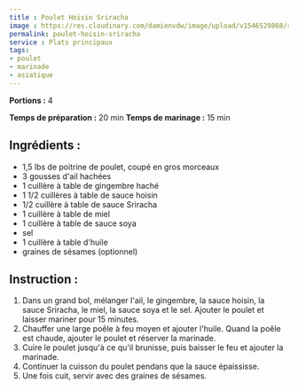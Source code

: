 ```yaml
---
title : Poulet Hoisin Sriracha
image : https://res.cloudinary.com/damienvdw/image/upload/v1546529868/recettes/hoisin-sriracha-chicken1.jpg
permalink: poulet-hoisin-sriracha
service : Plats principaux
tags:
- poulet
- marinade
- asiatique
---
```


**Portions :** 4

**Temps de préparation :** 20 min
**Temps de marinage :** 15 min

## Ingrédients :
- 1,5 lbs de poitrine de poulet, coupé en gros morceaux
- 3 gousses d'ail hachées
- 1 cuillère à table de gingembre haché
- 1 1/2 cuillères à table de sauce hoisin
- 1/2 cuillère à table de sauce Sriracha
- 1 cuillère à table de miel
- 1 cuillère à table de sauce soya
- sel
- 1 cuillère à table d'huile
- graines de sésames (optionnel)

## Instruction :
1. Dans un grand bol, mélanger l'ail, le gingembre, la sauce hoisin, la sauce Sriracha, le miel, la sauce soya et le sel. Ajouter le poulet et laisser mariner pour 15 minutes.
2. Chauffer une large poêle à feu moyen et ajouter l'huile. Quand la poêle est chaude, ajouter le poulet et réserver la marinade.
3. Cuire le poulet jusqu'à ce qu'il brunisse, puis baisser le feu et ajouter la marinade.
4. Continuer la cuisson du poulet pendans que la sauce épaississe.
5. Une fois cuit, servir avec des graines de sésames.